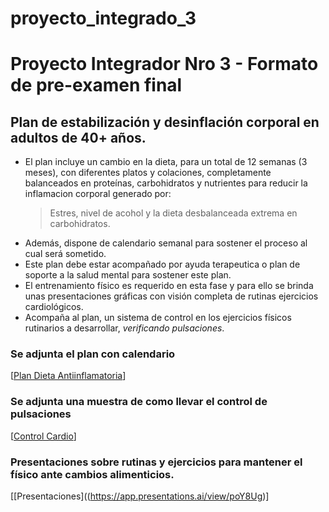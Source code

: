 # proyecto_integrado_3
# Proyecto Integrador Nro 3 - Formato de pre-examen final

## Plan de estabilización y desinflación corporal en adultos de 40+ años.

* El plan incluye un cambio en la dieta, para un total de 12 semanas (3 meses), con diferentes platos y colaciones, completamente balanceados en proteínas, carbohidratos y nutrientes para reducir la inflamacion corporal generado por:
  > Estres, nivel de acohol y la dieta desbalanceada extrema en carbohidratos.
* Además, dispone de calendario semanal para sostener el proceso al cual será sometido.
* Este plan debe estar acompañado por ayuda terapeutica o plan de soporte a la salud mental para sostener este plan.
* El entrenamiento físico es requerido en esta fase y para ello se brinda unas presentaciones gráficas con visión completa de rutinas ejercicios cardiológicos.
* Acompaña al plan, un sistema de control en los ejercicios físicos rutinarios a desarrollar, _verificando pulsaciones_.

### Se adjunta el plan  con calendario
[[Plan Dieta Antiinflamatoria](https://docs.google.com/document/d/1jVFFZm2Xk4UgRrP_qZ_QAhQGjaViEQlHVISNGygygfU/edit?tab=t.0)]

### Se adjunta una muestra de como llevar el control de pulsaciones
[[Control Cardio](https://docs.google.com/spreadsheets/d/1gcSWjca7PWI8H262n0LpvRbvJWLKFyCfjmtZly_Cv4Q/edit?gid=211664562#gid=211664562)]

### Presentaciones sobre rutinas y ejercicios para mantener el físico ante cambios alimenticios.
[[Presentaciones]((https://app.presentations.ai/view/poY8Ug)]
